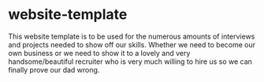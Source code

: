 # website-template
This website template is to be used for the numerous amounts of interviews and projects needed to show off our skills. Whether we need to become our own business or we need to show it to a lovely and very handsome/beautiful recruiter who is very much willing to hire us so we can finally prove our dad wrong.